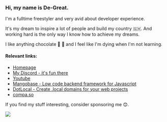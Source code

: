 ### Hi, my name is De-Great. 

I'm a fulltime freestyler and very avid about developer experience. 

It's my dream to inspire a lot of people and build my country 🇬🇭. And working hard is the only way I know how to achieve my dreams.

I like anything chocolate 🍫 🍩 and I feel like I'm dying when I'm not learning.

#### Relevant links:

- [Homepage](https://degreat.co.uk)
- [My Discord - it's fun there](https://discord.gg/5CDnysz)
- [Youtube](https://youtube.com/@notgr)
- [Mangobase - Low code backend framework for Javascript](https://degreat.co.uk/mangobase)
- [DotLocal - Create .local domains for your web projects](https://degreat.co.uk/dotlocal)
- [compa.so](https://compa.so)

If you find my stuff interesting, consider sponsoring me 😊. 

[![](https://img.shields.io/static/v1?label=Sponsor&message=%E2%9D%A4&logo=GitHub&color=%23fe8e86)](https://github.com/sponsors/blackmann)

